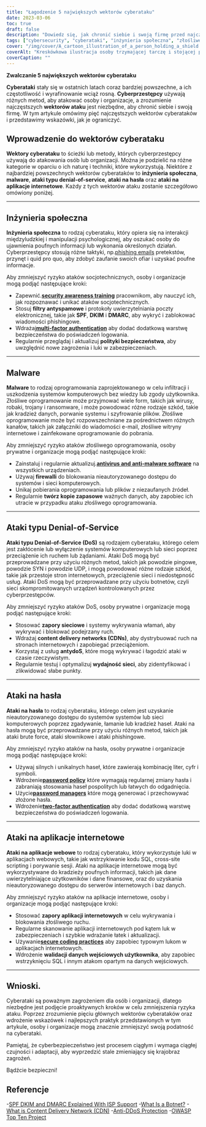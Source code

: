 ```yaml
---
title: "Łagodzenie 5 największych wektorów cyberataku"
date: 2023-03-06
toc: true
draft: false
description: "Dowiedz się, jak chronić siebie i swoją firmę przed najczęstszymi wektorami cyberataków, w tym socjotechniką, złośliwym oprogramowaniem, atakami typu denial-of-service, atakami na hasła i atakami na aplikacje internetowe."
tags: ["cybersecurity", "cyberataki", "inżynieria społeczna", "złośliwe oprogramowanie", "denial-of-service", "ataki na hasła", "ataki na aplikacje internetowe", "świadomość bezpieczeństwa", "filtry antyspamowe", "uwierzytelnianie wieloczynnikowe", "oprogramowanie antywirusowe", "firewalle", "botnety", "CDN-y", "usługi anty-DDoS", "wydajność sieci", "podatności", "ochrona", "ograniczanie ryzyka", "bezpieczeństwo informacji"]
cover: "/img/cover/A_cartoon_illustration_of_a_person_holding_a_shield.png"
coverAlt: "Kreskówkowa ilustracja osoby trzymającej tarczę i stojącej przed komputerem z różnymi wektorami ataku idącymi w jej kierunku."
coverCaption: ""
---
```


**Zwalczanie 5 największych wektorów cyberataku**

**Cyberataki** stały się w ostatnich latach coraz bardziej powszechne, a ich częstotliwość i wyrafinowanie wciąż rosną. **Cyberprzestępcy** używają różnych metod, aby atakować osoby i organizacje, a zrozumienie najczęstszych **wektorów ataku** jest niezbędne, aby chronić siebie i swoją firmę. W tym artykule omówimy pięć najczęstszych wektorów cyberataków i przedstawimy wskazówki, jak je ograniczyć.

## Wprowadzenie do wektorów cyberataku

**Wektory cyberataku** to ścieżki lub metody, których cyberprzestępcy używają do atakowania osób lub organizacji. Można je podzielić na różne kategorie w oparciu o ich naturę i techniki, które wykorzystują. Niektóre z najbardziej powszechnych wektorów cyberataków to **inżynieria społeczna**, **malware**, **ataki typu denial-of-service**, **ataki na hasła** oraz **ataki na aplikacje internetowe**. Każdy z tych wektorów ataku zostanie szczegółowo omówiony poniżej.

______

## Inżynieria społeczna

**Inżynieria społeczna** to rodzaj cyberataku, który opiera się na interakcji międzyludzkiej i manipulacji psychologicznej, aby oszukać osoby do ujawnienia poufnych informacji lub wykonania określonych działań. Cyberprzestępcy stosują różne taktyki, np.[phishing emails](https://simeononsecurity.com/articles/how-to-identify-phishing/) pretekstów, przynęt i quid pro quo, aby zdobyć zaufanie swoich ofiar i uzyskać poufne informacje.

Aby zmniejszyć ryzyko ataków socjotechnicznych, osoby i organizacje mogą podjąć następujące kroki:

- Zapewnić.[**security awareness training**](https://simeononsecurity.com/articles/how-to-build-and-manage-an-effective-cybersecurity-awareness-training-program/) pracownikom, aby nauczyć ich, jak rozpoznawać i unikać ataków socjotechnicznych.
- Stosuj **filtry antyspamowe** i protokoły uwierzytelniania poczty elektronicznej, takie jak **SPF**, **DKIM** i **DMARC**, aby wykryć i zablokować wiadomości phishingowe.
- Wdrażaj[**multi-factor authentication**](https://simeononsecurity.com/articles/what-are-the-diferent-kinds-of-factors-in-mfa/) aby dodać dodatkową warstwę bezpieczeństwa do poświadczeń logowania.
- Regularnie przeglądaj i aktualizuj **polityki bezpieczeństwa**, aby uwzględnić nowe zagrożenia i luki w zabezpieczeniach.

______

## Malware

**Malware** to rodzaj oprogramowania zaprojektowanego w celu infiltracji i uszkodzenia systemów komputerowych bez wiedzy lub zgody użytkownika. Złośliwe oprogramowanie może przyjmować wiele form, takich jak wirusy, robaki, trojany i ransomware, i może powodować różne rodzaje szkód, takie jak kradzież danych, porwanie systemu i szyfrowanie plików. Złośliwe oprogramowanie może być rozpowszechniane za pośrednictwem różnych kanałów, takich jak załączniki do wiadomości e-mail, złośliwe witryny internetowe i zainfekowane oprogramowanie do pobrania.

Aby zmniejszyć ryzyko ataków złośliwego oprogramowania, osoby prywatne i organizacje mogą podjąć następujące kroki:

- Zainstaluj i regularnie aktualizuj.[**antivirus and anti-malware software**](https://simeononsecurity.com/recommendations/anti-virus) na wszystkich urządzeniach.
- Używaj **firewalli** do blokowania nieautoryzowanego dostępu do systemów i sieci komputerowych.
- Unikaj pobierania oprogramowania lub plików z niezaufanych źródeł.
- Regularnie **twórz kopie zapasowe** ważnych danych, aby zapobiec ich utracie w przypadku ataku złośliwego oprogramowania.

______

## Ataki typu Denial-of-Service

**Ataki typu Denial-of-Service (DoS)** są rodzajem cyberataku, którego celem jest zakłócenie lub wyłączenie systemów komputerowych lub sieci poprzez przeciążenie ich ruchem lub żądaniami. Ataki DoS mogą być przeprowadzane przy użyciu różnych metod, takich jak powodzie pingowe, powodzie SYN i powodzie UDP, i mogą powodować różne rodzaje szkód, takie jak przestoje stron internetowych, przeciążenie sieci i niedostępność usług. Ataki DoS mogą być przeprowadzane przy użyciu botnetów, czyli sieci skompromitowanych urządzeń kontrolowanych przez cyberprzestępców.

Aby zmniejszyć ryzyko ataków DoS, osoby prywatne i organizacje mogą podjąć następujące kroki:

- Stosować **zapory sieciowe** i systemy wykrywania włamań, aby wykrywać i blokować podejrzany ruch.
- Wdrażaj **content delivery networks (CDNs)**, aby dystrybuować ruch na stronach internetowych i zapobiegać przeciążeniom.
- Korzystaj z usług **antydoS**, które mogą wykrywać i łagodzić ataki w czasie rzeczywistym.
- Regularnie testuj i optymalizuj **wydajność sieci**, aby zidentyfikować i zlikwidować słabe punkty.

______

## Ataki na hasła

**Ataki na hasła** to rodzaj cyberataku, którego celem jest uzyskanie nieautoryzowanego dostępu do systemów
systemów lub sieci komputerowych poprzez zgadywanie, łamanie lub kradzież haseł. Ataki na hasła mogą być przeprowadzane przy użyciu różnych metod, takich jak ataki brute force, ataki słownikowe i ataki phishingowe.

Aby zmniejszyć ryzyko ataków na hasła, osoby prywatne i organizacje mogą podjąć następujące kroki:

- Używaj silnych i unikalnych haseł, które zawierają kombinację liter, cyfr i symboli.
- Wdrożenie[**password policy**](https://simeononsecurity.com/articles/the-importance-of-password-security-and-best-practices/) które wymagają regularnej zmiany hasła i zabraniają stosowania haseł pospolitych lub łatwych do odgadnięcia.
- Użycie[**password managers**](https://simeononsecurity.com/articles/bitwarden-and-keepassxc-vs-the-rest/) które mogą generować i przechowywać złożone hasła.
- Wdrożenie[**two-factor authentication**](https://simeononsecurity.com/articles/what-are-the-diferent-kinds-of-factors-in-mfa/) aby dodać dodatkową warstwę bezpieczeństwa do poświadczeń logowania.

______

## Ataki na aplikacje internetowe

**Ataki na aplikacje webowe** to rodzaj cyberataku, który wykorzystuje luki w aplikacjach webowych, takie jak wstrzykiwanie kodu SQL, cross-site scripting i porywanie sesji. Ataki na aplikacje internetowe mogą być wykorzystywane do kradzieży poufnych informacji, takich jak dane uwierzytelniające użytkowników i dane finansowe, oraz do uzyskania nieautoryzowanego dostępu do serwerów internetowych i baz danych.

Aby zmniejszyć ryzyko ataków na aplikacje internetowe, osoby i organizacje mogą podjąć następujące kroki:

- Stosować **zapory aplikacji internetowych** w celu wykrywania i blokowania złośliwego ruchu.
- Regularne skanowanie aplikacji internetowych pod kątem luk w zabezpieczeniach i szybkie wdrażanie łatek i aktualizacji.
- Używanie[**secure coding practices**](https://simeononsecurity.com/articles/secure-coding-standards-for-c-sharp/) aby zapobiec typowym lukom w aplikacjach internetowych.
- Wdrożenie **walidacji danych wejściowych użytkownika**, aby zapobiec wstrzyknięciu SQL i innym atakom opartym na danych wejściowych.

______

## Wnioski.

Cyberataki są poważnym zagrożeniem dla osób i organizacji, dlatego niezbędne jest podjęcie proaktywnych kroków w celu zmniejszenia ryzyka ataku. Poprzez zrozumienie pięciu głównych wektorów cyberataków oraz wdrożenie wskazówek i najlepszych praktyk przedstawionych w tym artykule, osoby i organizacje mogą znacznie zmniejszyć swoją podatność na cyberataki.

Pamiętaj, że cyberbezpieczeństwo jest procesem ciągłym i wymaga ciągłej czujności i adaptacji, aby wyprzedzić stale zmieniający się krajobraz zagrożeń.

Bądźcie bezpieczni!

## Referencje

-[SPF DKIM and DMARC Explained With ISP Support](https://netcorecloud.com/tutorials/spf-dkim-dmarc/)
-[What Is a Botnet?](https://www.paloaltonetworks.com/cyberpedia/what-is-botnet)
-[What is Content Delivery Network (CDN)](https://www.cloudflare.com/learning/cdn/what-is-a-cdn/)
-[Anti-DDoS Protection](https://www.cloudflare.com/ddos/)
-[OWASP Top Ten Project](https://owasp.org/Top10/)

